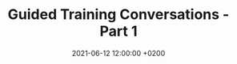 ---
layout: post
title: Guided Training Conversations - Part 1
date: 2021-06-12 12:00:00 +0200
img: routing.jpg # Add image post (optional)
description: Hi all, My name is Kyhle Öhlinger and this blog post forms part of my personal blog. If you enjoy any of the posts, feel free to reach out and let me know :) 
tags: [InfoSec, Technical]
---
